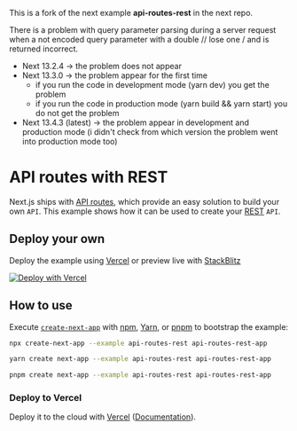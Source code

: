 This is a fork of the next example **api-routes-rest** in the next repo.

There is a problem with query parameter parsing during a server request when a not encoded query parameter with a double // lose one / and is returned incorrect.

- Next 13.2.4 -> the problem does not appear
- Next 13.3.0 -> the problem appear for the first time
  - if you run the code in development mode (yarn dev) you get the problem
  - if you run the code in production mode (yarn build && yarn start) you do not get the problem
- Next 13.4.3 (latest) -> the problem appear in development and production mode (i didn't check from which version the problem went into production mode too)




# API routes with REST

Next.js ships with [API routes](https://github.com/vercel/next.js#api-routes), which provide an easy solution to build your own `API`. This example shows how it can be used to create your [REST](https://en.wikipedia.org/wiki/Representational_state_transfer) `API`.

## Deploy your own

Deploy the example using [Vercel](https://vercel.com?utm_source=github&utm_medium=readme&utm_campaign=next-example) or preview live with [StackBlitz](https://stackblitz.com/github/vercel/next.js/tree/canary/examples/api-routes-rest)

[![Deploy with Vercel](https://vercel.com/button)](https://vercel.com/new/clone?repository-url=https://github.com/vercel/next.js/tree/canary/examples/api-routes-rest&project-name=api-routes-rest&repository-name=api-routes-rest)

## How to use

Execute [`create-next-app`](https://github.com/vercel/next.js/tree/canary/packages/create-next-app) with [npm](https://docs.npmjs.com/cli/init), [Yarn](https://yarnpkg.com/lang/en/docs/cli/create/), or [pnpm](https://pnpm.io) to bootstrap the example:

```bash
npx create-next-app --example api-routes-rest api-routes-rest-app
```

```bash
yarn create next-app --example api-routes-rest api-routes-rest-app
```

```bash
pnpm create next-app --example api-routes-rest api-routes-rest-app
```

### Deploy to Vercel

Deploy it to the cloud with [Vercel](https://vercel.com/new?utm_source=github&utm_medium=readme&utm_campaign=next-example) ([Documentation](https://nextjs.org/docs/deployment)).
